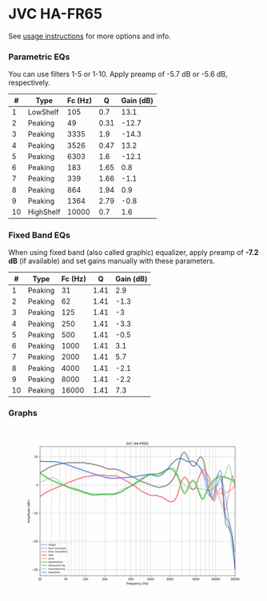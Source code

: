 # JVC HA-FR65
See [usage instructions](https://github.com/jaakkopasanen/AutoEq#usage) for more options and info.

### Parametric EQs
You can use filters 1-5 or 1-10. Apply preamp of -5.7 dB or -5.6 dB, respectively.

|   # | Type      |   Fc (Hz) |    Q |   Gain (dB) |
|-----|-----------|-----------|------|-------------|
|   1 | LowShelf  |       105 | 0.7  |        13.1 |
|   2 | Peaking   |        49 | 0.31 |       -12.7 |
|   3 | Peaking   |      3335 | 1.9  |       -14.3 |
|   4 | Peaking   |      3526 | 0.47 |        13.2 |
|   5 | Peaking   |      6303 | 1.6  |       -12.1 |
|   6 | Peaking   |       183 | 1.65 |         0.8 |
|   7 | Peaking   |       339 | 1.66 |        -1.1 |
|   8 | Peaking   |       864 | 1.94 |         0.9 |
|   9 | Peaking   |      1364 | 2.79 |        -0.8 |
|  10 | HighShelf |     10000 | 0.7  |         1.6 |

### Fixed Band EQs
When using fixed band (also called graphic) equalizer, apply preamp of **-7.2 dB** (if available) and set gains manually with these parameters.

|   # | Type    |   Fc (Hz) |    Q |   Gain (dB) |
|-----|---------|-----------|------|-------------|
|   1 | Peaking |        31 | 1.41 |         2.9 |
|   2 | Peaking |        62 | 1.41 |        -1.3 |
|   3 | Peaking |       125 | 1.41 |        -3   |
|   4 | Peaking |       250 | 1.41 |        -3.3 |
|   5 | Peaking |       500 | 1.41 |        -0.5 |
|   6 | Peaking |      1000 | 1.41 |         3.1 |
|   7 | Peaking |      2000 | 1.41 |         5.7 |
|   8 | Peaking |      4000 | 1.41 |        -2.1 |
|   9 | Peaking |      8000 | 1.41 |        -2.2 |
|  10 | Peaking |     16000 | 1.41 |         7.3 |

### Graphs
![](./JVC%20HA-FR65.png)
